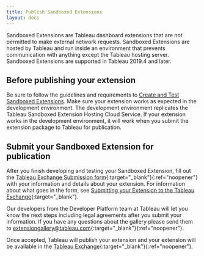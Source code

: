 ```yaml
---
title: Publish Sandboxed Extensions
layout: docs
---
```


Sandboxed Extensions are Tableau dashboard extensions that are not permitted to make external network requests. Sandboxed Extensions are hosted by Tableau and run inside an environment that prevents communication with anything except the Tableau hosting server. Sandboxed Extensions are supported in Tableau 2019.4 and later.

## Before publishing your extension

Be sure to follow the guidelines and requirements to [Create and Test Sandboxed Extensions]({{site.baseurl}}/docs/trex_sandbox_test.html). Make sure your extension works as expected in the development environment. The development environment replicates the Tableau Sandboxed Extension Hosting Cloud Service. If your extension works in the development environment, it will work when you submit the extension package to Tableau for publication.


## Submit your Sandboxed Extension for publication

After you finish developing and testing your Sandboxed Extension, fill out the [Tableau Exchange Submission form](https://tabsoft.co/gallerysubmit){:target="_blank"}{:ref="noopener"} with your information and details about your extension.
For information about what goes in the form, see [Submitting your Extension to the Tableau Exchange]({{site.baseurl}}/docs/ux_extension_gallery.html){:target="_blank"}.

Our developers from the Developer Platform team at Tableau will let you know the next steps including legal agreements after you submit your information. If you have any questions about the gallery please send them to [extensiongallery@tableau.com](extensiongallery@tableau.com){:target="_blank"}{:ref="noopener"}.

Once accepted, Tableau will publish your extension and your extension will be available in the [Tableau Exchange](https://extensiongallery.tableau.com/){:target="_blank"}{:ref="noopener"}.  




